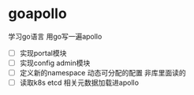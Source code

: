 # goapollo
学习go语言 用go写一遍apollo
- [ ] 实现portal模块
- [ ] 实现config admin模块
- [ ] 定义新的namespace 动态可分配的配置 非库里面读的 
- [ ] 读取k8s etcd 相关元数据加载进apollo
